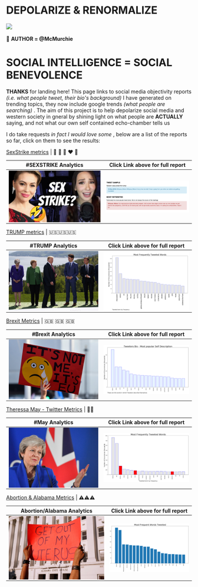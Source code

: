 # DEPOLARIZE & RENORMALIZE 


![](https://cdn.makeawebsitehub.com/wp-content/uploads/2016/06/social-media-chalks-embossed-icons-1.jpg)

&#x1F34E; **AUTHOR = @McMurchie**

# SOCIAL INTELLIGENCE = SOCIAL BENEVOLENCE

 

**THANKS** for landing here! This page links to social media objectivity reports *(i.e. what people tweet, their bio's background)* I have generated on trending topics, they now include google trends *(what people are searching)* . The aim of this project is to help depolarize social media and western society in gneral by shining light on what people are **ACTUALLY** saying, and not what our own self contained echo-chamber tells us 

I do take requests *in fact I would love some* , below are a list of the reports so far, click on them to see the results: 


[SexStrike metrics](https://github.com/murchie85/TwitterStreamFilter/blob/master/SEXSTRIKE.ipynb) |  💛 💙 💜 ❤️ 💚

#SEXSTRIKE Analytics           |  Click Link above for full report
:-------------------------:|:-------------------------:
<a href="https://github.com/murchie85/TwitterStreamFilter/blob/master/SEXSTRIKE.ipynb"><img src="sexstrike.jpg" alt="drawing" align="center" width="400"/> |  <img src="sexmetrics.jpg" alt="drawing" align="center" width="400"/></a>

[TRUMP metrics]("https://github.com/murchie85/TRUMP-TWITTER-ANALYTICS/blob/master/TRUMP%20HISTORICAL%20ANALYSIS.ipynb") |  🇺🇸🇺🇸🇺🇸

#TRUMP Analytics           |  Click Link above for full report
:-------------------------:|:-------------------------:
<a href="https://github.com/murchie85/TRUMP-TWITTER-ANALYTICS/blob/master/TRUMP%20HISTORICAL%20ANALYSIS.ipynb"><img src="trump.jpg" alt="drawing" align="center" width="400"/> |  <img src="trumpdata.jpg" alt="drawing" align="center" width="400"/></a>



[Brexit Metrics](https://github.com/murchie85/BREXIT-TWITTER/blob/master/BREXIT.ipynb ) | 🇬🇧 🇬🇧 🇬🇧 

#Brexit Analytics           |  Click Link above for full report
:-------------------------:|:-------------------------:
<a href="https://github.com/murchie85/BREXIT-TWITTER/blob/master/BREXIT.ipynb"><img src="brexit.png" alt="drawing" align="center" width="400"/> |  <img src="brexitbio.jpg" alt="drawing" align="center" width="400"/></a>

[Theressa May - Twitter Metrics](https://github.com/murchie85/MAY-TWITTER-ANALYSIS/blob/master/May.ipynb) | 🙈🙈


#May Analytics           |  Click Link above for full report
:-------------------------:|:-------------------------:
<a href="https://github.com/murchie85/MAY-TWITTER-ANALYSIS/blob/master/May.ipynb"><img src="may.png" alt="drawing" align="center" width="400"/> |  <img src="maytweet.jpg" alt="drawing" align="center" width="400"/></a>

[Abortion & Alabama Metrics](https://github.com/murchie85/-ALABAMA-Metrics/blob/master/ALABAMA.ipynb) |  ⚠️⚠️⚠️

Abortion/Alabama Analytics           |  Click Link above for full report
:-------------------------:|:-------------------------:
<a href="https://github.com/murchie85/-ALABAMA-Metrics/blob/master/ALABAMA.ipynb"><img src="alabama.jpg" alt="drawing" align="center" width="400"/> |  <img src="alabamatweet.jpg" alt="drawing" align="center" width="400"/></a>


